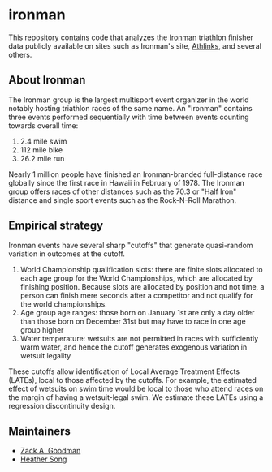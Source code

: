 # ironman
This repository contains code that analyzes the [Ironman](https://www.ironman.com/) triathlon finisher data publicly available on sites such as Ironman's site, [Athlinks](https://www.athlinks.com/search/events?category=events&filters=%7B%22dateRangeFilter%22%3A%7B%22enabled%22%3Afalse%2C%22value%22%3A%7B%22from%22%3A%22%22%2C%22to%22%3A%22%22%7D%7D%2C%22locationFilter%22%3A%7B%22enabled%22%3Afalse%2C%22value%22%3A%7B%22location%22%3A%22%22%2C%22range%22%3A50%7D%7D%2C%22typeFilter%22%3A%7B%22ironmanAndUp%22%3Atrue%2C%22triathlon%22%3Atrue%7D%7D&term=ironman), and several others.

## About Ironman

The Ironman group is the largest multisport event organizer in the world notably hosting triathlon races of the same name. An "Ironman" contains three events performed sequentially with time between events counting towards overall time:
1. 2.4 mile swim
2. 112 mile bike
3. 26.2 mile run

Nearly 1 million people have finished an Ironman-branded full-distance race globally since the first race in Hawaii in February of 1978. The Ironman group offers races of other distances such as the 70.3 or "Half Iron" distance and single sport events such as the Rock-N-Roll Marathon.

## Empirical strategy

Ironman events have several sharp "cutoffs" that generate quasi-random variation in outcomes at the cutoff.

1. World Championship qualification slots: there are finite slots allocated to each age group for the World Championships, which are allocated by finishing position. Because slots are allocated by position and not time, a person can finish mere seconds after a competitor and not qualify for the world championships.
2. Age group age ranges: those born on January 1st are only a day older than those born on December 31st but may have to race in one age group higher
3. Water temperature: wetsuits are not permitted in races with sufficiently warm water, and hence the cutoff generates exogenous variation in wetsuit legality

These cutoffs allow identification of Local Average Treatment Effects (LATEs), local to those affected by the cutoffs. For example, the estimated effect of wetsuits on swim time would be local to those who attend races on the margin of having a wetsuit-legal swim. We estimate these LATEs using a regression discontinuity design.

## Maintainers

* [Zack A. Goodman](https://zagoodman.com)
* [Heather Song](https://www.linkedin.com/in/heather-song-509083191/)
